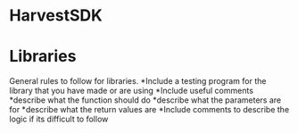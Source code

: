 # HarvestSDK

# Libraries 
General rules to follow for libraries.
*Include a testing program for the library that you have made or are using
*Include useful comments
  *describe what the function should do 
  *describe what the parameters are for
  *describe what the return values are
*Include comments to describe the logic if its difficult to follow
 
